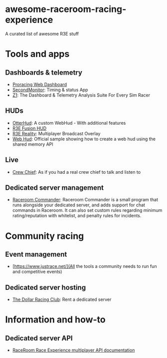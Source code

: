 # awesome-raceroom-racing-experience
A curated list of awesome R3E stuff

# Tools and apps

## Dashboards & telemetry

* [Proracing Web Dashboard](http://telemetry.justrace.net/)
* [SecondMonitor](https://forum.sector3studios.com/index.php?threads/secondmonitor-timing-status-app.9587/): Timing & status App
* [Z1](https://z1simwheel.com/dashboard/index.cfm): The Dashboard & Telemetry Analysis Suite For Every Sim Racer

## HUDs

* [OtterHud](https://forum.sector3studios.com/index.php?threads/otterhud-a-custom-webhud-with-additional-features.13152/): A custom WebHud - With additional features
* [R3E Fusion HUD](https://forum.sector3studios.com/index.php?threads/r3e-fusion-hud.12979/)
* [R3E Reality](https://forum.sector3studios.com/index.php?threads/r3e-reality-multiplayer-broadcast-overlay.12061/): Multiplayer Broadcast Overlay
* [Web Hud](https://github.com/sector3studios/webhud): Official sample showing how to create a web hud using the shared memory API

## Live

* [Crew Chief](http://thecrewchief.org/): As if you had a real crew chief to talk and listen to

## Dedicated server management

* [Raceroom Commander](https://gitlab.com/Koenvh/raceroom-commander): Raceroom Commander is a small program that runs alongside your dedicated server, and adds support for
chat commands in Raceroom. It can also set custom rules regarding minimum rating/reputation with
whitelist, and penalty rules for incidents.

# Community racing

## Event management

* [https://www.justrace.net/](All the tools a community needs to run fun and competitive events)


## Dedicated server hosting

* [The Dollar Racing Club](https://dollarracing.club): Rent a dedicated server

# Information and how-to

## Dedicated server API

* [RaceRoom Race Experience multiplayer API documentation](https://www.notion.so/RaceRoom-Race-Experience-multiplayer-API-documentation-adc61a49f84242f584ea74c9eb034ad3)

